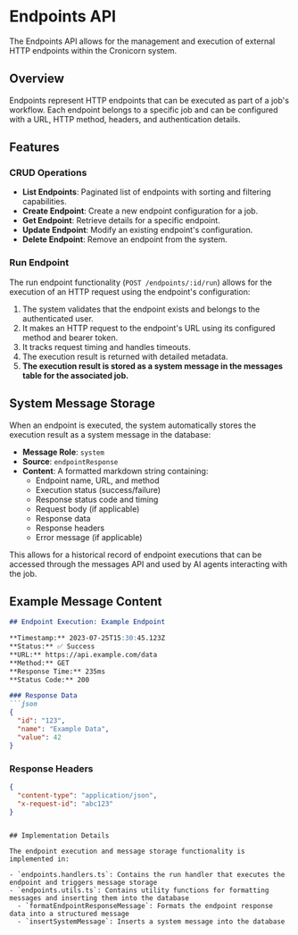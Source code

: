 # Endpoints API

The Endpoints API allows for the management and execution of external HTTP endpoints within the Cronicorn system.

## Overview

Endpoints represent HTTP endpoints that can be executed as part of a job's workflow. Each endpoint belongs to a specific job and can be configured with a URL, HTTP method, headers, and authentication details.

## Features

### CRUD Operations

- **List Endpoints**: Paginated list of endpoints with sorting and filtering capabilities.
- **Create Endpoint**: Create a new endpoint configuration for a job.
- **Get Endpoint**: Retrieve details for a specific endpoint.
- **Update Endpoint**: Modify an existing endpoint's configuration.
- **Delete Endpoint**: Remove an endpoint from the system.

### Run Endpoint

The run endpoint functionality (`POST /endpoints/:id/run`) allows for the execution of an HTTP request using the endpoint's configuration:

1. The system validates that the endpoint exists and belongs to the authenticated user.
2. It makes an HTTP request to the endpoint's URL using its configured method and bearer token.
3. It tracks request timing and handles timeouts.
4. The execution result is returned with detailed metadata.
5. **The execution result is stored as a system message in the messages table for the associated job.**

## System Message Storage

When an endpoint is executed, the system automatically stores the execution result as a system message in the database:

- **Message Role**: `system`
- **Source**: `endpointResponse`
- **Content**: A formatted markdown string containing:
  - Endpoint name, URL, and method
  - Execution status (success/failure)
  - Response status code and timing
  - Request body (if applicable)
  - Response data
  - Response headers
  - Error message (if applicable)

This allows for a historical record of endpoint executions that can be accessed through the messages API and used by AI agents interacting with the job.

## Example Message Content

```markdown
## Endpoint Execution: Example Endpoint

**Timestamp:** 2023-07-25T15:30:45.123Z
**Status:** ✅ Success
**URL:** https://api.example.com/data
**Method:** GET
**Response Time:** 235ms
**Status Code:** 200

### Response Data
```json
{
  "id": "123",
  "name": "Example Data",
  "value": 42
}
```

### Response Headers
```json
{
  "content-type": "application/json",
  "x-request-id": "abc123"
}
```
```

## Implementation Details

The endpoint execution and message storage functionality is implemented in:

- `endpoints.handlers.ts`: Contains the run handler that executes the endpoint and triggers message storage
- `endpoints.utils.ts`: Contains utility functions for formatting messages and inserting them into the database
  - `formatEndpointResponseMessage`: Formats the endpoint response data into a structured message
  - `insertSystemMessage`: Inserts a system message into the database
